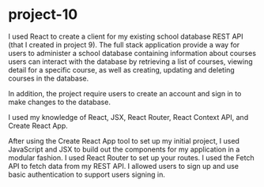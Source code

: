 # project-10
I used React to create a client for my existing school database REST API (that I created in project 9).
The full stack application provide a way for users to administer a school database containing information about courses 
users can interact with the database by retrieving a list of courses, viewing detail for a specific course, as well as creating, 
updating and deleting courses in the database.

In addition, the project require users to create an account and sign in to make changes to the database. 

I used my knowledge of React, JSX, React Router, React Context API, and Create React App.

After using the Create React App tool to set up my initial project, 
I used JavaScript and JSX to build out the components for my application in a modular fashion.
I used React Router to set up your routes.
I used the Fetch API to fetch data from my REST API.
I allowed users to sign up and use basic authentication to support users signing in.
